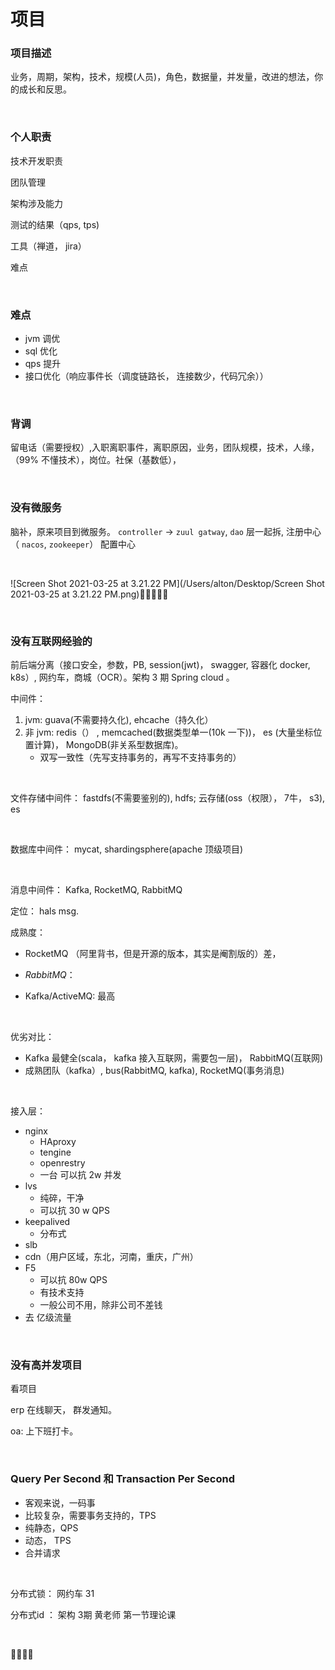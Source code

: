 # 项目

### 项目描述

业务，周期，架构，技术，规模(人员)，角色，数据量，并发量，改进的想法，你的成长和反思。

&nbsp;

### 个人职责

技术开发职责

团队管理

架构涉及能力

测试的结果（qps, tps)

工具（禅道， jira）

难点

&nbsp;

### 难点

- jvm 调优
- sql 优化
- qps 提升
- 接口优化（响应事件长（调度链路长， 连接数少，代码冗余））

&nbsp;

### 背调

留电话（需要授权）,入职离职事件，离职原因，业务，团队规模，技术，人缘， （99% 不懂技术），岗位。社保（基数低）， 

&nbsp;

### 没有微服务

脑补，原来项目到微服务。 `controller` -> `zuul gatway`,   `dao` 层一起拆, 注册中心（ `nacos`, `zookeeper`） 配置中心

&nbsp;

![Screen Shot 2021-03-25 at 3.21.22 PM](/Users/alton/Desktop/Screen Shot 2021-03-25 at 3.21.22 PM.png)

&nbsp;

### 没有互联网经验的

前后端分离（接口安全，参数，PB, session(jwt)， swagger, 容器化 docker, k8s）, 网约车，商城（OCR）。架构 3 期 Spring cloud 。 

中间件： 

1. jvm: guava(不需要持久化), ehcache（持久化）
2. 非 jvm: redis（） ,  memcached(数据类型单一(10k 一下))， es (大量坐标位置计算)， MongoDB(非关系型数据库)。
   - 双写一致性（先写支持事务的，再写不支持事务的）

&nbsp;

文件存储中间件： fastdfs(不需要鉴别的),  hdfs; 云存储(oss（权限）， 7牛， s3),  es

&nbsp;

数据库中间件： mycat, shardingsphere(apache 顶级项目)

&nbsp;

消息中间件： Kafka,  RocketMQ,  RabbitMQ

定位： hals msg. 

成熟度： 

- RocketMQ （阿里背书，但是开源的版本，其实是阉割版的）差， 

- $RabbitMQ$： 

- Kafka/ActiveMQ: 最高

&nbsp;

优劣对比： 

- Kafka 最健全(scala， kafka 接入互联网，需要包一层)， RabbitMQ(互联网)
- 成熟团队（kafka）, bus(RabbitMQ, kafka), RocketMQ(事务消息)

&nbsp;

接入层：

- nginx
  - HAproxy
  - tengine
  - openrestry
  - 一台 可以抗 2w  并发
- lvs
  - 纯碎，干净
  - 可以抗 30 w QPS 
- keepalived
  - 分布式
- slb
- cdn（用户区域，东北，河南，重庆，广州）
- F5
  - 可以抗 80w QPS
  - 有技术支持
  - 一般公司不用，除非公司不差钱
- 去 亿级流量

&nbsp;

### 没有高并发项目

看项目

erp 在线聊天， 群发通知。

oa: 上下班打卡。

&nbsp;

### Query Per Second 和  Transaction Per Second

- 客观来说，一码事
- 比较复杂，需要事务支持的，TPS
- 纯静态，QPS
- 动态， TPS
- 合并请求

&nbsp;

分布式锁： 网约车 31

分布式id ：  架构 3期 黄老师 第一节理论课

&nbsp;



